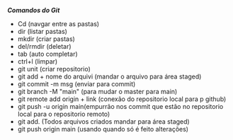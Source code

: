 ***Comandos do Git***

- Cd (navgar entre as pastas)
- dir (listar pastas)
- mkdir (criar pastas)
- del/rmdir (deletar)
- tab (auto completar)
- ctrl+l (limpar)
- git unit (criar repositorio)
- git add + nome do arquivi (mandar o arquivo para área staged) 
- git commit -m msg (enviar para commit)
- git branch -M "main" (para mudar o master para main)
- git remote add origin + link (conexão do repositorio local para p github)
- git push -u origin main(empurrão nos commit que estão no repositorio local para o repositorio remoto)
- git add. (Todos arquivos criados mandar para área staged)
- git push origin main (usando quando só é feito alterações)